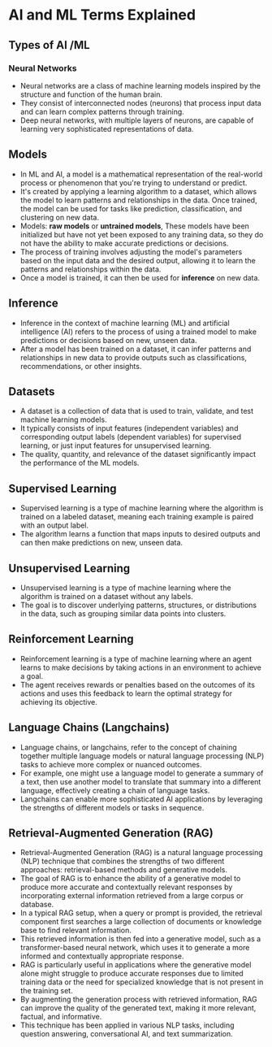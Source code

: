 # AI and ML Terms Explained

## Types of AI /ML
### Neural Networks
* Neural networks are a class of machine learning models inspired by the structure and function of the human brain.
* They consist of interconnected nodes (neurons) that process input data and can learn complex patterns through training.
* Deep neural networks, with multiple layers of neurons, are capable of learning very sophisticated representations of data.

## Models
* In ML and AI, a model is a mathematical representation of the real-world process or phenomenon that you're trying to understand or predict.
* It's created by applying a learning algorithm to a dataset, which allows the model to learn patterns and relationships in the data. Once trained, the model can be used for tasks like prediction, classification, and clustering on new data.
* Models: **raw models** or **untrained models**, These models have been initialized but have not yet been exposed to any training data, so they do not have the ability to make accurate predictions or decisions.
* The process of training involves adjusting the model's parameters based on the input data and the desired output, allowing it to learn the patterns and relationships within the data.
* Once a model is trained, it can then be used for **inference** on new data.

## Inference
* Inference in the context of machine learning (ML) and artificial intelligence (AI) refers to the process of using a trained model to make predictions or decisions based on new, unseen data.
* After a model has been trained on a dataset, it can infer patterns and relationships in new data to provide outputs such as classifications, recommendations, or other insights.

## Datasets
* A dataset is a collection of data that is used to train, validate, and test machine learning models.
* It typically consists of input features (independent variables) and corresponding output labels (dependent variables) for supervised learning, or just input features for unsupervised learning.
* The quality, quantity, and relevance of the dataset significantly impact the performance of the ML models.

## Supervised Learning
* Supervised learning is a type of machine learning where the algorithm is trained on a labeled dataset, meaning each training example is paired with an output label.
* The algorithm learns a function that maps inputs to desired outputs and can then make predictions on new, unseen data.

## Unsupervised Learning
* Unsupervised learning is a type of machine learning where the algorithm is trained on a dataset without any labels.
* The goal is to discover underlying patterns, structures, or distributions in the data, such as grouping similar data points into clusters.

## Reinforcement Learning
* Reinforcement learning is a type of machine learning where an agent learns to make decisions by taking actions in an environment to achieve a goal.
* The agent receives rewards or penalties based on the outcomes of its actions and uses this feedback to learn the optimal strategy for achieving its objective.

## Language Chains (Langchains)
* Language chains, or langchains, refer to the concept of chaining together multiple language models or natural language processing (NLP) tasks to achieve more complex or nuanced outcomes.
* For example, one might use a language model to generate a summary of a text, then use another model to translate that summary into a different language, effectively creating a chain of language tasks.
* Langchains can enable more sophisticated AI applications by leveraging the strengths of different models or tasks in sequence.

## Retrieval-Augmented Generation (RAG)
* Retrieval-Augmented Generation (RAG) is a natural language processing (NLP) technique that combines the strengths of two different approaches: retrieval-based methods and generative models.
* The goal of RAG is to enhance the ability of a generative model to produce more accurate and contextually relevant responses by incorporating external information retrieved from a large corpus or database.
* In a typical RAG setup, when a query or prompt is provided, the retrieval component first searches a large collection of documents or knowledge base to find relevant information.
* This retrieved information is then fed into a generative model, such as a transformer-based neural network, which uses it to generate a more informed and contextually appropriate response.
* RAG is particularly useful in applications where the generative model alone might struggle to produce accurate responses due to limited training data or the need for specialized knowledge that is not present in the training set. 
* By augmenting the generation process with retrieved information, RAG can improve the quality of the generated text, making it more relevant, factual, and informative.
* This technique has been applied in various NLP tasks, including question answering, conversational AI, and text summarization.